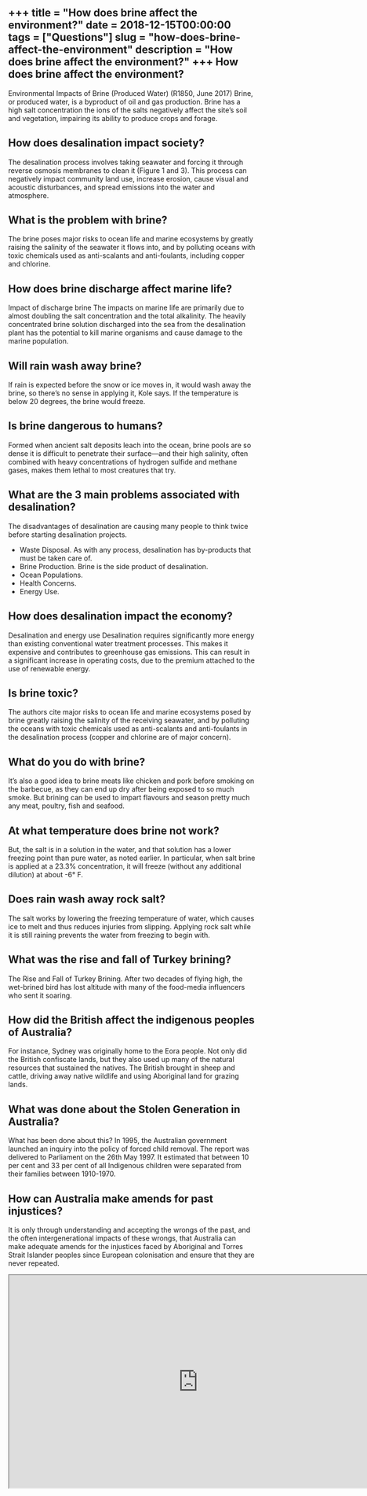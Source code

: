 +++
title = "How does brine affect the environment?"
date = 2018-12-15T00:00:00
tags = ["Questions"]
slug = "how-does-brine-affect-the-environment"
description = "How does brine affect the environment?"
+++
How does brine affect the environment?
--------------------------------------

Environmental Impacts of Brine (Produced Water) (R1850, June 2017) Brine, or produced water, is a byproduct of oil and gas production. Brine has a high salt concentration the ions of the salts negatively affect the site’s soil and vegetation, impairing its ability to produce crops and forage.

How does desalination impact society?
-------------------------------------

The desalination process involves taking seawater and forcing it through reverse osmosis membranes to clean it (Figure 1 and 3). This process can negatively impact community land use, increase erosion, cause visual and acoustic disturbances, and spread emissions into the water and atmosphere.

What is the problem with brine?
-------------------------------

The brine poses major risks to ocean life and marine ecosystems by greatly raising the salinity of the seawater it flows into, and by polluting oceans with toxic chemicals used as anti-scalants and anti-foulants, including copper and chlorine.

How does brine discharge affect marine life?
--------------------------------------------

Impact of discharge brine The impacts on marine life are primarily due to almost doubling the salt concentration and the total alkalinity. The heavily concentrated brine solution discharged into the sea from the desalination plant has the potential to kill marine organisms and cause damage to the marine population.

Will rain wash away brine?
--------------------------

If rain is expected before the snow or ice moves in, it would wash away the brine, so there’s no sense in applying it, Kole says. If the temperature is below 20 degrees, the brine would freeze.

Is brine dangerous to humans?
-----------------------------

Formed when ancient salt deposits leach into the ocean, brine pools are so dense it is difficult to penetrate their surface—and their high salinity, often combined with heavy concentrations of hydrogen sulfide and methane gases, makes them lethal to most creatures that try.

What are the 3 main problems associated with desalination?
----------------------------------------------------------

The disadvantages of desalination are causing many people to think twice before starting desalination projects.

- Waste Disposal. As with any process, desalination has by-products that must be taken care of.
- Brine Production. Brine is the side product of desalination.
- Ocean Populations.
- Health Concerns.
- Energy Use.

How does desalination impact the economy?
-----------------------------------------

Desalination and energy use Desalination requires significantly more energy than existing conventional water treatment processes. This makes it expensive and contributes to greenhouse gas emissions. This can result in a significant increase in operating costs, due to the premium attached to the use of renewable energy.

Is brine toxic?
---------------

The authors cite major risks to ocean life and marine ecosystems posed by brine greatly raising the salinity of the receiving seawater, and by polluting the oceans with toxic chemicals used as anti-scalants and anti-foulants in the desalination process (copper and chlorine are of major concern).

What do you do with brine?
--------------------------

It’s also a good idea to brine meats like chicken and pork before smoking on the barbecue, as they can end up dry after being exposed to so much smoke. But brining can be used to impart flavours and season pretty much any meat, poultry, fish and seafood.

At what temperature does brine not work?
----------------------------------------

But, the salt is in a solution in the water, and that solution has a lower freezing point than pure water, as noted earlier. In particular, when salt brine is applied at a 23.3% concentration, it will freeze (without any additional dilution) at about -6° F.

Does rain wash away rock salt?
------------------------------

The salt works by lowering the freezing temperature of water, which causes ice to melt and thus reduces injuries from slipping. Applying rock salt while it is still raining prevents the water from freezing to begin with.

What was the rise and fall of Turkey brining?
---------------------------------------------

The Rise and Fall of Turkey Brining. After two decades of flying high, the wet-brined bird has lost altitude with many of the food-media influencers who sent it soaring.

How did the British affect the indigenous peoples of Australia?
---------------------------------------------------------------

For instance, Sydney was originally home to the Eora people. Not only did the British confiscate lands, but they also used up many of the natural resources that sustained the natives. The British brought in sheep and cattle, driving away native wildlife and using Aboriginal land for grazing lands.

What was done about the Stolen Generation in Australia?
-------------------------------------------------------

What has been done about this? In 1995, the Australian government launched an inquiry into the policy of forced child removal. The report was delivered to Parliament on the 26th May 1997. It estimated that between 10 per cent and 33 per cent of all Indigenous children were separated from their families between 1910-1970.

How can Australia make amends for past injustices?
--------------------------------------------------

It is only through understanding and accepting the wrongs of the past, and the often intergenerational impacts of these wrongs, that Australia can make adequate amends for the injustices faced by Aboriginal and Torres Strait Islander peoples since European colonisation and ensure that they are never repeated.

<iframe allow="accelerometer; autoplay; clipboard-write; encrypted-media; gyroscope; picture-in-picture" allowfullscreen="" class="__youtube_prefs__  epyt-is-override  no-lazyload" data-no-lazy="1" data-origheight="433" data-origwidth="770" data-skipgform_ajax_framebjll="" height="433" id="_ytid_32841" loading="lazy" src="https://www.youtube.com/embed/3lrJYTsKdUM?enablejsapi=1&autoplay=0&cc_load_policy=0&cc_lang_pref=&iv_load_policy=1&loop=0&modestbranding=0&rel=1&fs=1&playsinline=0&autohide=2&theme=dark&color=red&controls=1&" title="YouTube player" width="770"></iframe>